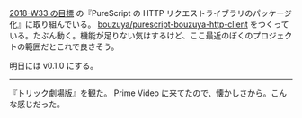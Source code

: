 [2018-W33 の目標][2018-08-12] の『PureScript の HTTP リクエストライブラリのパッケージ化』に取り組んでいる。
[bouzuya/purescript-bouzuya-http-client][] をつくっている。たぶん動く。機能が足りない気はするけど、ここ最近のぼくのプロジェクトの範囲だとこれで良さそう。

明日には v0.1.0 にする。

-----

『トリック劇場版』を観た。 Prime Video に来てたので、懐かしさから。こんな感じだった。

[2018-08-12]: https://blog.bouzuya.net/2018/08/12/
[bouzuya/purescript-bouzuya-http-client]: https://github.com/bouzuya/purescript-bouzuya-http-client
